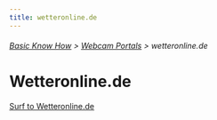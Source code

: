 ```yaml
---
title: wetteronline.de
---
```

###### [Basic Know How](../wiki/basic-know-how.html) > [Webcam Portals](../wiki/webcam-portals.html) > wetteronline.de

# Wetteronline.de

<a href="http://www.wetteronline.de/wettercams" target="_blank">Surf to Wetteronline.de</a>